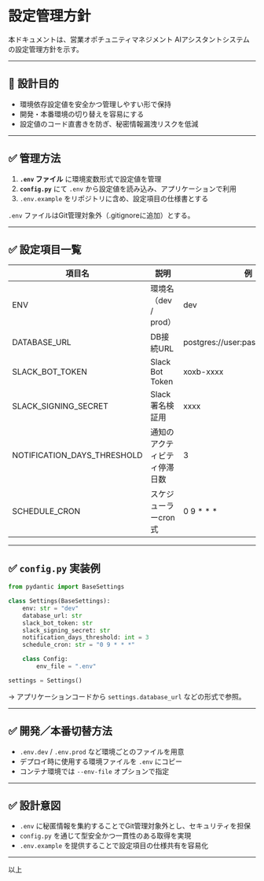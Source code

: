 
# 設定管理方針

本ドキュメントは、営業オポチュニティマネジメント AIアシスタントシステムの設定管理方針を示す。

---

## 🎯 設計目的

- 環境依存設定値を安全かつ管理しやすい形で保持
- 開発・本番環境の切り替えを容易にする
- 設定値のコード直書きを防ぎ、秘密情報漏洩リスクを低減

---

## ✅ 管理方法

1. **`.env` ファイル** に環境変数形式で設定値を管理
2. **`config.py`** にて `.env` から設定値を読み込み、アプリケーションで利用
3. `.env.example` をリポジトリに含め、設定項目の仕様書とする

`.env` ファイルはGit管理対象外（.gitignoreに追加）とする。

---

## ✅ 設定項目一覧

| 項目名                      | 説明                         | 例                                |
| --------------------------- | ---------------------------- | --------------------------------- |
| ENV                         | 環境名（dev / prod）         | dev                               |
| DATABASE_URL                | DB接続URL                    | postgres://user:pass@host:port/db |
| SLACK_BOT_TOKEN             | Slack Bot Token              | xoxb-xxxx                         |
| SLACK_SIGNING_SECRET        | Slack署名検証用              | xxxx                              |
| NOTIFICATION_DAYS_THRESHOLD | 通知のアクティビティ停滞日数 | 3                                 |
| SCHEDULE_CRON               | スケジューラーcron式         | 0 9 * * *                         |

---

## ✅ `config.py` 実装例

```python
from pydantic import BaseSettings

class Settings(BaseSettings):
    env: str = "dev"
    database_url: str
    slack_bot_token: str
    slack_signing_secret: str
    notification_days_threshold: int = 3
    schedule_cron: str = "0 9 * * *"

    class Config:
        env_file = ".env"

settings = Settings()
```

→ アプリケーションコードから `settings.database_url` などの形式で参照。

---

## ✅ 開発／本番切替方法

- `.env.dev` / `.env.prod` など環境ごとのファイルを用意
- デプロイ時に使用する環境ファイルを `.env` にコピー
- コンテナ環境では `--env-file` オプションで指定

---

## ✅ 設計意図

- `.env` に秘匿情報を集約することでGit管理対象外とし、セキュリティを担保
- `config.py` を通じて型安全かつ一貫性のある取得を実現
- `.env.example` を提供することで設定項目の仕様共有を容易化

---

以上
